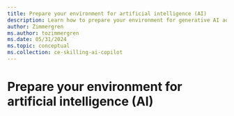 ```yaml
---
title: Prepare your environment for artificial intelligence (AI)
description: Learn how to prepare your environment for generative AI adoption in your organization, including considerations around Azure landing zones.
author: Zimmergren
ms.author: tozimmergren
ms.date: 05/31/2024
ms.topic: conceptual
ms.collection: ce-skilling-ai-copilot
---
```


# Prepare your environment for artificial intelligence (AI)

 <!--
## Next steps

> [!div class="nextstepaction"]
> [Securing generative AI](./secure.md) -->
